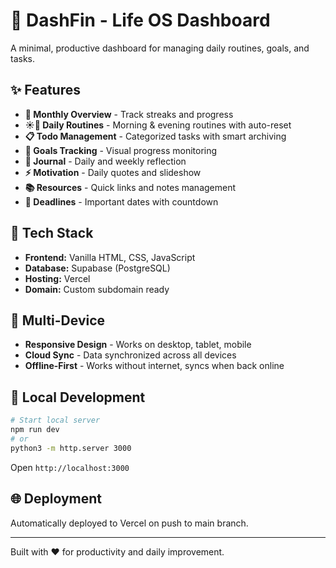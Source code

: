 # 🎯 DashFin - Life OS Dashboard

A minimal, productive dashboard for managing daily routines, goals, and tasks.

## ✨ Features

- **📅 Monthly Overview** - Track streaks and progress
- **☀️🌙 Daily Routines** - Morning & evening routines with auto-reset
- **📋 Todo Management** - Categorized tasks with smart archiving
- **🎯 Goals Tracking** - Visual progress monitoring
- **📔 Journal** - Daily and weekly reflection
- **⚡ Motivation** - Daily quotes and slideshow
- **📚 Resources** - Quick links and notes management
- **🚨 Deadlines** - Important dates with countdown

## 🚀 Tech Stack

- **Frontend:** Vanilla HTML, CSS, JavaScript
- **Database:** Supabase (PostgreSQL)
- **Hosting:** Vercel
- **Domain:** Custom subdomain ready

## 📱 Multi-Device

- **Responsive Design** - Works on desktop, tablet, mobile
- **Cloud Sync** - Data synchronized across all devices
- **Offline-First** - Works without internet, syncs when back online

## 🔧 Local Development

```bash
# Start local server
npm run dev
# or
python3 -m http.server 3000
```

Open `http://localhost:3000`

## 🌐 Deployment

Automatically deployed to Vercel on push to main branch.

---

Built with ❤️ for productivity and daily improvement.